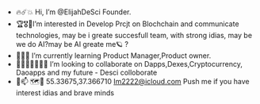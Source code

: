 - 🔥☄️💥 Hi, I’m @ElijahDeSci Founder.
- 🏆🎖🏅I’m interested in Develop Prcjt on Blochchain and communicate technologies,
 may be i greate succesfull team, with strong idias, may be we do AI?may be AI greate me🪐 ? 
- 🌱🌿🌳 I’m currently learning Product Manager,Product owner.
- 🤼‍♂️⛹🏿‍♂️🤾‍♂️ I’m looking to collaborate on Dapps,Dexes,Cryptocurrency, Daoapps and my future - Desci colloborate
- 🗿📫 🗺🧭 55.33675,37.366710 Im2222@icloud.com Push me if you have interest idias and brave minds

<!---
 `

